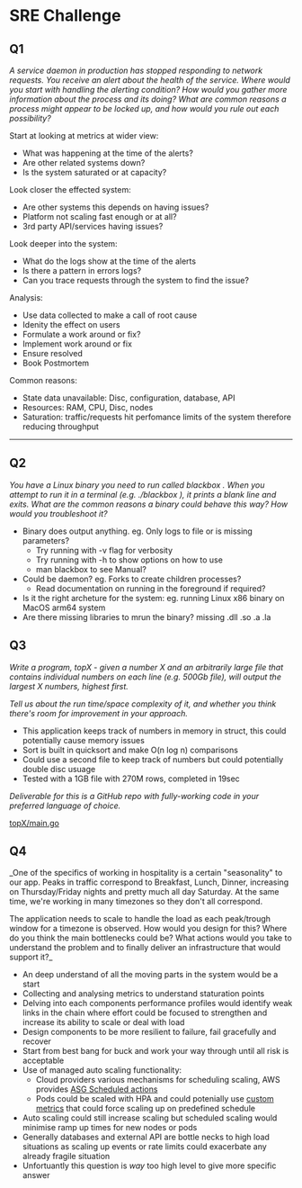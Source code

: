 # SRE Challenge

## Q1

_A service daemon in production has stopped responding to network requests. You
receive an alert about the health of the service. Where would you start with handling
the alerting condition? How would you gather more information about the process
and its doing? What are common reasons a process might appear to be locked up,
and how would you rule out each possibility?_

Start at looking at metrics at wider view:
 - What was happening at the time of the alerts?
 - Are other related systems down?
 - Is the system saturated or at capacity?

Look closer the effected system:
 - Are other systems this depends on having issues?
 - Platform not scaling fast enough or at all?
 - 3rd party API/services having issues?

Look deeper into the system:
 - What do the logs show at the time of the alerts
 - Is there a pattern in errors logs?
 - Can you trace requests through the system to find the issue?

Analysis:
 - Use data collected to make a call of root cause
 - Idenity the effect on users
 - Formulate a work around or fix?
 - Implement work around or fix
 - Ensure resolved
 - Book Postmortem

Common reasons:
 - State data unavailable: Disc, configuration, database, API
 - Resources: RAM, CPU, Disc, nodes
 - Saturation: traffic/requests hit perfomance limits of the system therefore reducing throughput

---

## Q2

_You have a Linux binary you need to run called blackbox . When you attempt to run it
in a terminal (e.g. ./blackbox ), it prints a blank line and exits. What are the common
reasons a binary could behave this way? How would you troubleshoot it?_

 - Binary does output anything. eg. Only logs to file or is missing parameters?
    - Try running with -v flag for verbosity
    - Try running with -h to show options on how to use
    - man blackbox to see Manual?
 - Could be daemon? eg. Forks to create children processes?
    - Read documentation on running in the foreground if required?
 - Is it the right archeture for the system: eg. running Linux x86 binary on MacOS arm64 system
 - Are there missing libraries to mrun the binary? missing .dll .so .a .la

## Q3

_Write a program, topX - given a number X and an arbitrarily large file that contains
individual numbers on each line (e.g. 500Gb file), will output the largest X numbers,
highest first._


_Tell us about the run time/space complexity of it, and whether you think there's room
for improvement in your approach._

 - This application keeps track of numbers in memory in struct, this could potentially cause memory issues
 - Sort is built in quicksort and make O(n log n) comparisons
 - Could use a second file to keep track of numbers but could potentially double disc usuage
 - Tested with a 1GB file with 270M rows, completed in 19sec


_Deliverable for this is a GitHub repo with fully-working code in your preferred
language of choice._

[topX/main.go](topX/main.go)

## Q4

_One of the specifics of working in hospitality is a certain "seasonality" to our app.
Peaks in traffic correspond to Breakfast, Lunch, Dinner, increasing on
Thursday/Friday nights and pretty much all day Saturday. At the same time, we're
working in many timezones so they don't all correspond.

The application needs to scale to handle the load as each peak/trough window for a
timezone is observed. How would you design for this? Where do you think the main
bottlenecks could be? What actions would you take to understand the problem and
to finally deliver an infrastructure that would support it?_


 - An deep understand of all the moving parts in the system would be a start
 - Collecting and analysing metrics to understand staturation points
 - Delving into each components performance profiles would identify weak links in the chain where effort could be focused to strengthen and increase its ability to scale or deal with load
 - Design components to be more resilient to failure, fail gracefully and recover
 - Start from best bang for buck and work your way through until all risk is acceptable
 - Use of managed auto scaling functionality:
    - Cloud providers various mechanisms for scheduling scaling, AWS provides [ASG Scheduled actions](https://docs.aws.amazon.com/autoscaling/ec2/userguide/schedule_time.html#create-sch-actions)
    - Pods could be scaled with HPA and could potenially use [custom metrics](https://kubernetes.io/docs/tasks/run-application/horizontal-pod-autoscale/#scaling-on-custom-metrics) that could force scaling up on predefined schedule
 - Auto scaling could still increase scaling but scheduled scaling would minimise ramp up times for new nodes or pods
 - Generally databases and external API are bottle necks to high load situations as scaling up events or rate limits could exacerbate any already fragile situation
 - Unfortuantly this question is _way_ too high level to give more specific answer
